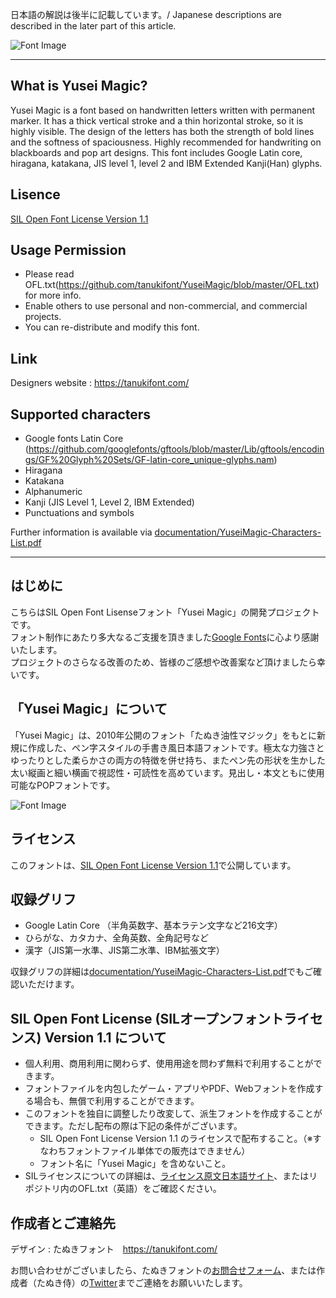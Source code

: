 日本語の解説は後半に記載しています。/ Japanese descriptions are described in the later part of this article.

![Font Image](https://github.com/tanukifont/YuseiMagic/blob/master/documentation/img/YuseiMagic_sample_1.png)

---

## What is Yusei Magic?
Yusei Magic is a font based on handwritten letters written with permanent marker.
It has a thick vertical stroke and a thin horizontal stroke, so it is highly visible.
The design of the letters has both the strength of bold lines and the softness of spaciousness.
Highly recommended for handwriting on blackboards and pop art designs.
This font includes Google Latin core, hiragana, katakana, JIS level 1, level 2 and IBM Extended Kanji(Han) glyphs.

## Lisence
[SIL Open Font License Version 1.1](https://ja.osdn.net/projects/opensource/wiki/SIL_Open_Font_License_1.1)

## Usage Permission
- Please read OFL.txt(https://github.com/tanukifont/YuseiMagic/blob/master/OFL.txt) for more info.
- Enable others to use personal and non-commercial, and commercial projects.
- You can re-distribute and modify this font.

## Link
Designers website : https://tanukifont.com/ 

## Supported characters
- Google fonts Latin Core (https://github.com/googlefonts/gftools/blob/master/Lib/gftools/encodings/GF%20Glyph%20Sets/GF-latin-core_unique-glyphs.nam)
- Hiragana
- Katakana
- Alphanumeric
- Kanji (JIS Level 1, Level 2, IBM Extended)
- Punctuations and symbols

Further information is available via [documentation/YuseiMagic-Characters-List.pdf](https://github.com/tanukifont/YuseiMagic/blob/master/documentation/YuseiMagic-Characters-List.pdf)

------

## はじめに
こちらはSIL Open Font Lisenseフォント「Yusei Magic」の開発プロジェクトです。  
フォント制作にあたり多大なるご支援を頂きました[Google Fonts](https://fonts.google.com/)に心より感謝いたします。  
プロジェクトのさらなる改善のため、皆様のご感想や改善案など頂けましたら幸いです。 

## 「Yusei Magic」について
「Yusei Magic」は、2010年公開のフォント「たぬき油性マジック」をもとに新規に作成した、ペン字スタイルの手書き風日本語フォントです。極太な力強さとゆったりとした柔らかさの両方の特徴を併せ持ち、またペン先の形状を生かした太い縦画と細い横画で視認性・可読性を高めています。見出し・本文ともに使用可能なPOPフォントです。

![Font Image](https://github.com/tanukifont/YuseiMagic/blob/master/documentation/img/YuseiMagic_sample_2.png)


## ライセンス
このフォントは、[SIL Open Font License Version 1.1](https://ja.osdn.net/projects/opensource/wiki/SIL_Open_Font_License_1.1)で公開しています。

## 収録グリフ
- Google Latin Core （半角英数字、基本ラテン文字など216文字）
- ひらがな、カタカナ、全角英数、全角記号など
- 漢字（JIS第一水準、JIS第二水準、IBM拡張文字）

収録グリフの詳細は[documentation/YuseiMagic-Characters-List.pdf](https://github.com/tanukifont/YuseiMagic/blob/master/documentation/YuseiMagic-Characters-List.pdf)でもご確認いただけます。

## SIL Open Font License (SILオープンフォントライセンス) Version 1.1 について
- 個人利用、商用利用に関わらず、使用用途を問わず無料で利用することができます。
- フォントファイルを内包したゲーム・アプリやPDF、Webフォントを作成する場合も、無償で利用することができます。
- このフォントを独自に調整したり改変して、派生フォントを作成することができます。ただし配布の際は下記の条件がございます。
    - SIL Open Font License Version 1.1 のライセンスで配布すること。（※すなわちフォントファイル単体での販売はできません）
    - フォント名に「Yusei Magic」を含めないこと。 
- SILライセンスについての詳細は、[ライセンス原文日本語サイト](https://ja.osdn.net/projects/opensource/wiki/SIL_Open_Font_License_1.1)、またはリポジトリ内のOFL.txt（英語）をご確認ください。

## 作成者とご連絡先
デザイン : たぬきフォント　https://tanukifont.com/ 

お問い合わせがございましたら、たぬきフォントの[お問合せフォーム](https://tanukifont.com/contact-form/)、または作成者（たぬき侍）の[Twitter](https://twitter.com/tanukizamurai)までご連絡をお願いいたします。